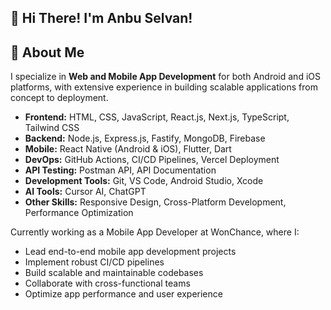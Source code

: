   ## 👋 Hi There!  I'm **Anbu Selvan**!

## 🚀 About Me
I specialize in **Web and Mobile App Development** for both Android and iOS platforms, with extensive experience in building scalable applications from concept to deployment.

- **Frontend:** HTML, CSS, JavaScript, React.js, Next.js, TypeScript, Tailwind CSS
- **Backend:** Node.js, Express.js, Fastify, MongoDB, Firebase
- **Mobile:** React Native (Android & iOS), Flutter, Dart
- **DevOps:** GitHub Actions, CI/CD Pipelines, Vercel Deployment
- **API Testing:** Postman API, API Documentation
- **Development Tools:** Git, VS Code, Android Studio, Xcode
- **AI Tools:** Cursor AI, ChatGPT
- **Other Skills:** Responsive Design, Cross-Platform Development, Performance Optimization

Currently working as a Mobile App Developer at WonChance, where I:
- Lead end-to-end mobile app development projects
- Implement robust CI/CD pipelines
- Build scalable and maintainable codebases
- Collaborate with cross-functional teams
- Optimize app performance and user experience
